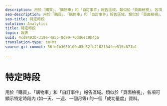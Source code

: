```yaml
---
description: 用於「購買」、「購物車」和「自訂事件」報告區域。類似於「頁面檢視」，各項可顯示特定時段內 (如一天、一週、一個月等) 的一個「成功量度」資料。
seo-description: 用於「購買」、「購物車」和「自訂事件」報告區域。類似於「頁面檢視」，各項可顯示特定時段內 (如一天、一週、一個月等) 的一個「成功量度」資料。
seo-title: 特定時段
solution: Analytics
title: 特定時段
topic: 報表
uuid: 4cd8492b-319e-4a55-8d99-70dd6ec9b4ba
translation-type: tm+mt
source-git-commit: 86fe1b3650100a05e52fb2102134fee515c871b1

---
```



# 特定時段

用於「購買」、「購物車」和「自訂事件」報告區域。類似於「頁面檢視」，各項可顯示特定時段內 (如一天、一週、一個月等) 的一個「成功量度」資料。


